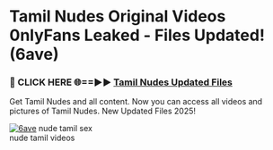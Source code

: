 # Tamil Nudes Original Videos 0nlyFans Leaked - Files Updated! (6ave)

<h3>🔴 CLICK HERE 🌐==►► <a href="https://tinyurl.com/52m3yx9h" rel="nofollow">Tamil Nudes Updated Files</a></h3>

Get Tamil Nudes and all content. Now you can access all videos and pictures of Tamil Nudes. New Updated Files 2025!

[![6ave](https://i.imgur.com/TnHtlc8.gif)](https://tinyurl.com/52m3yx9h)
nude tamil sex<br>
nude tamil videos